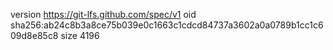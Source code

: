 version https://git-lfs.github.com/spec/v1
oid sha256:ab24c8b3a8ce75b039e0c1663c1cdcd84737a3602a0a0789b1cc1c609d8e85c8
size 4196
